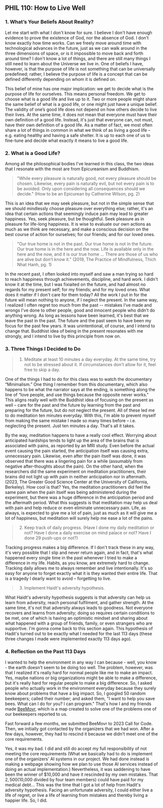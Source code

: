 ## PHIL 110: How to Live Well

### 1. What’s Your Beliefs About Reality?

Let me start with what I don't know for sure.
I believe I don't have enough evidence to prove the existence of God, nor the absence of God.
I don't know exactly how time works.
Can we freely move around time with technological advances in the future, just as we can walk around in the three dimensions of space, or is it impossible to move back and forth around time?
I don't know a lot of things, and there are still many things I still need to learn about the Universe we live in.
One of beliefs I have, however, is that the purpose of life is not something that can be universally predefined; rather, I believe the purpose of life is a concept that can be defined differently depending on whom it is defined on.

This belief of mine has one major implication: we get to decide what is the purpose of life for ourselves.
This means personal freedom.
We get to choose what is a good life and live up to it.
Two or more people might share the same belief of what is a good life, or one might just have a unique belief.
The validity of one’s good life does not depend on how others decide to live their lives.
At the same time, it does not mean that everyone must have their own definition of a good life.
Instead, it's just that everyone can, not must, have their own definition of a good life.
As a matter of fact, we most often share a lot of things in common in what we think of as living a good life – e.g. eating healthy and having a safe shelter.
It is up to each one of us to fine-tune and decide what exactly it means to live a good life.

### 2. What is a Good Life?

Among all the philosophical bodies I've learned in this class, the two ideas that I resonate with the most are from Epicureanism and Buddhism.

> "While every pleasure is naturally good, not every pleasure should be chosen. Likewise, every pain is naturally evil, but not every pain is to be avoided.
Only upon considering all consequences should we decide."
(How to be an Epicurean by Catherine Wilson, pg. 2)

This is an idea that we may seek pleasure, but not in the simple sense that we should mindlessly choose pleasure over everything else; rather, it's an idea that certain actions that seemingly induce pain may lead to greater happiness.
Yes, seek pleasure, but be thoughtful.
Seek pleasure as in pleasure for life-long happiness.
It is wise to evaluate our own actions as much as we think are necessary, and make a conscious decision on the best course of action for ourselves; for our friends; and for our loved ones.

> "Our true home is not in the past.
Our true home is not in the future.
Our true home is in the here and the now.
Life is available only in the here and the now, and it is our true home … There are those of us who are alive but don’t know it."
(2019, The Practice of Mindfulness, Thich Nhat Hanh, pg. 1)

In the recent past, I often looked into myself and saw a man trying so hard to reach happiness through achievements, discipline, and hard work.
I didn't know it at the time, but I was fixiaited on the future, and had almost no regards for my present self; for my friends; and for my loved ones.
What does it matter if I don't care for them today?
All the work I put in for the future will mean nothing to anyone, if I neglect the present.
In the same way, I realized I often regret too much from the past -- mistakes I've made and wrongs I've done to other people, good and innocent people who didn't do anything wrong.
As long as lessons have been learned, it's best that we leave the past in the past.
The future and the past seem to have been my focus for the past few years.
It was unintentional, of course, and I intend to change that.
Buddhist idea of being in the present resonates with me strongly, and I intend to live by this principle from now on.

### 3. Three Things I Decided to Do

> 1. Meditate at least 10 minutes a day everyday. At the same time, try not to be stressed about it. If circumstances don't allow for it, feel free to skip a day.

One of the things I had to do for this class was to watch the documentary “Minimalism.”
One thing I remember from this documentary, which also happens to be what the narrator says at the ending, is something along the line of “love people, and use things because the opposite never works."
This aligns really well with the Buddhist idea of focusing on the present as well – care for the past and the future by learning from the past and preparing for the future, but do not neglect the present.
All of these led me to do meditation ten minutes everyday.
With this, I'm able to prevent myself from making the same mistake I made so many times before – i.e. neglecting the present.
Just ten minutes a day.
That's all it takes.

By the way, meditation happens to have a really cool effect.
Worrying about anticipated hardships tends to light up the area of the brains that is associated with pains, as reported by an MRI study.
Even before the actual event causing the pain started, the anticipation itself was causing extra, unnecessary pain.
Likewise, even after the pain itself was done, it was observed that there was a lingering pain for a while (assumably from negative after-thoughts about the pain).
On the other hand, when the researchers did the same experiment on meditation practitioners, their brains did not light up with pain in neither anticipation nor in aftermath.
(2023, The Greater Good Science Center at the University of California, Berkeley).
How cool is that?
Yes, the meditation practitioners did feel the same pain when the pain itself was being administered during the experiment, but there was a huge difference in the anticipation period and the aftermath period.
What this suggests is that meditation may help us deal with pain and help reduce or even eliminate unnecessary pain.
Life, as always, is expected to give me a lot of pain, just as much as it will give me a lot of happiness, but meditation will surely help me ease a lot of the pains.

> 2. Keep track of daily progress. (Have I done my daily meditation or not? Have I done a daily exercise on mind palace or not? Have I done 29 push-ups or not?)

Tracking progress makes a big difference.
If I don't track these in any way, it's very possible that I slip and never return again, and in fact, that's what happened every single time in the past whenever I tried to make a difference in my life.
Habits, as you know, are extremely hard to change.
Tracking daily allows me to always remember and live intentionally.
It's so easy for anyone to forget exactly what it is they wanted their entire life.
That is a tragedy I dearly want to avoid – forgetting to live.

> 3. Implement Haidt's adversity hypothesis. 

What Haidt's adversity hypothesis suggests is that adversity can help us learn from adversity, reach personal fulfilment, and gather strength.
At the same time, it's not that adversity always leads to goodness.
Not everyone recovers and learns from adversity; doing so requires certain conditions to be met, one of which is having an optimistic mindset and sharing about what happened with a group of friends, family, or even strangers who are supportive.
I'm gonna come back to this section again. This hypothesis of Hadit's turned out to be exactly what I needed for the last 113 days (these three changes I made were implemented exactly 113 days ago).

### 4. Reflection on the Past 113 Days

I wanted to help the environment in any way I can because - well, you know - the earth doesn't seem to be doing too well.
The problem, however, was that I realized it's really hard for normal people like me to make an impact.
Yes, maybe nations or big organizations might be able to make a difference, but it's really hard for regular people to make a big difference.
So, I asked people who actually work in the environment everyday because they surely know about problems that have a big impact.
So, I googled 50 random beekeepers; called their number; and asked them, "I want to help you save bees.
What can I do for you? I can program."
That's how I and my friends made [BeeMovr](https://beemovr.com), which is a map created to solve one of the problems one of our beekeepers reported to us.

Fast forward a few months, we submitted BeeMovr to 2023 Call for Code.
Then, we initially got contacted by the organizers that we had won.
After a few days, however, they had to rescind it because we didn't meet one of the core requirements.

Yes, it was my bad.
I did and still do accept my full responsibility of not meeting the core requirements (What we basically had to do is implement one of the organizers' AI systems in our project. We had done instead is making a webpage showing how we plan to use those AI services instead of doing an actual implementation.)
Nevertheless, it was saddening to have been the winner of $10,000 and have it rescinded by my own mistakes.
That $2,500 ($10,000 divided by four team members) could have paid for my medical debt...
This was the time that I got a lot of help from Hadit's adversity hypothesis.
Facing an unfortunate adversity, I could either live a life of regret, or live a life of learning from mistakes and thereby living a happier life.
So, I did.
